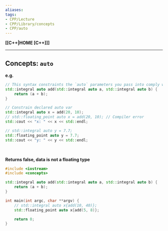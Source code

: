 ```yaml
---
aliases:
tags:
- CPP/Lecture
- CPP/Library/concepts
- CPP/auto
---
```

**[[C++|HOME [C++]]]**

---
## Concepts: `auto`
**e.g.**
```cpp
// This syntax constraints the `auto` parameters you pass into comply with the std::integral concept
std::integral auto add(std::integral auto a, std::integral auto b) {
    return (a + b);
}
```

```cpp
// Constrain declared auto var
std::integral auto x = add(20, 10);
// std::floating_point auto x = add(20, 10); // Compiler error
std::cout << "x: " << x << std::endl;
```

```cpp
// std::integral auto y = 7.7;
std::floating_point auto y = 7.7;
std::cout << "y: " << y << std::endl;
```
<br>

**Returns false, data is not a floating type**
```cpp
#include <iostream>
#include <concepts>

std::integral auto add(std::integral auto a, std::integral auto b) {
    return (a + b);
}

int main(int argc, char **argv) {
    // std::integral auto x{add(10, 40)};
    std::floating_point auto x{add(5, 8)};

    return 0;
}
```